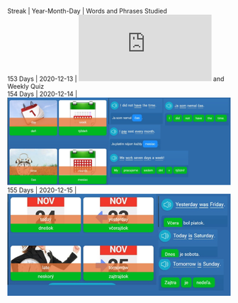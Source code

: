 Streak | Year-Month-Day | Words and Phrases Studied <br>
153 Days | 2020-12-13 | ![Daily Lesson](https://github.com/EO4wellness/T-I-L/blob/main/polyglot/eslovaco/2020-12-13-terms.md) and Weekly Quiz <br>
154 Days | 2020-12-14 | ![Daily Lesson](https://github.com/EO4wellness/T-I-L/blob/main/polyglot/eslovaco/2020-12-14-slovak-day154.jpg)<br>
155 Days | 2020-12-15 | ![Daily Lesson](https://github.com/EO4wellness/T-I-L/blob/main/polyglot/eslovaco/2020-12-15-slovak.jpg) <br>

